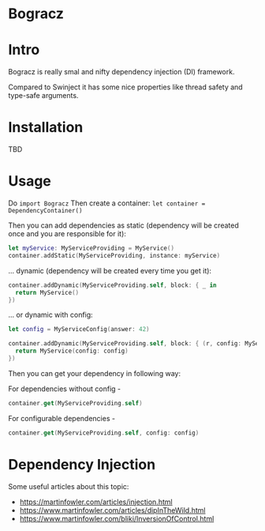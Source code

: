Bogracz
======

# Intro

Bogracz is really smal and nifty dependency injection (DI) framework. 

Compared to Swinject it has some nice properties like thread safety 
and type-safe arguments.

# Installation
TBD

# Usage
Do `import Bogracz`
Then create a container: `let container = DependencyContainer()`

Then you can add dependencies as static (dependency will be created once and you are responsible for it):

```swift
let myService: MyServiceProviding = MyService()
container.addStatic(MyServiceProviding, instance: myService)
```

... dynamic (dependency will be created every time you get it):
```swift
container.addDynamic(MyServiceProviding.self, block: { _ in
  return MyService()
})
```

... or dynamic with config:
```swift
let config = MyServiceConfig(answer: 42)

container.addDynamic(MyServiceProviding.self, block: { (r, config: MyServiceConfig) in
  return MyService(config: config)
})
```

Then you can get your dependency in following way:

For dependencies without config - 
```swift
container.get(MyServiceProviding.self)
```

For configurable dependencies -
```swift
container.get(MyServiceProviding.self, config: config)
```

# Dependency Injection
Some useful articles about this topic:
- https://martinfowler.com/articles/injection.html
- https://www.martinfowler.com/articles/dipInTheWild.html
- https://www.martinfowler.com/bliki/InversionOfControl.html

